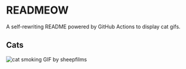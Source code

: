 # READMEOW

A self-rewriting README powered by GitHub Actions to display cat gifs.

## Cats

![cat smoking GIF by sheepfilms](https://media1.giphy.com/media/l0ExdMHUDKteztyfe/200.gif?cid=9acd02dadkvvbvckvh61jspnk7gzrti228kkwnd2d59yoq63&ep=v1_gifs_search&rid=200.gif&ct=g)
